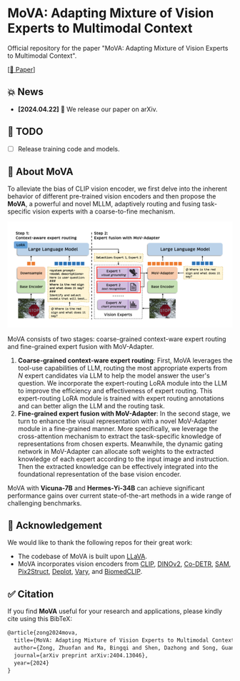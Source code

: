 # MoVA: Adapting Mixture of Vision Experts to Multimodal Context

Official repository for the paper "MoVA: Adapting Mixture of Vision Experts to Multimodal Context".

[[📖 Paper](https://arxiv.org/pdf/2404.13046)] 


## 💥 News

- **[2024.04.22]** 🚀 We release our paper on arXiv.

## 📌 TODO
- [ ] Release training code and models.

## 👀 About MoVA

To alleviate the bias of CLIP vision encoder, we first delve into the inherent behavior of different pre-trained vision encoders and then propose the **MoVA**, a powerful and novel MLLM, adaptively routing and fusing task-specific vision experts with a coarse-to-fine mechanism.

![demo](figures/framework.png)

MoVA consists of two stages: coarse-grained context-ware expert routing and fine-grained expert fusion with MoV-Adapter.
1. **Coarse-grained context-ware expert routing**: 
First, MoVA leverages the tool-use capabilities of LLM, routing the most appropriate experts from $N$ expert candidates via LLM to help the model answer the user's question. We incorporate the expert-routing LoRA module into the LLM to improve the efficiency and effectiveness of expert routing.
This expert-routing LoRA module is trained with expert routing annotations and can better align the LLM and the routing task.
2. **Fine-grained expert fusion with MoV-Adapter**: 
In the second stage, we turn to enhance the visual representation with a novel MoV-Adapter module in a fine-grained manner.
More specifically, we leverage the cross-attention mechanism to extract the task-specific knowledge of representations from chosen experts.
Meanwhile, the dynamic gating network in MoV-Adapter can allocate soft weights to the extracted knowledge of each expert according to the input image and instruction.
Then the extracted knowledge can be effectively integrated into the foundational representation of the base vision encoder.

MoVA with **Vicuna-7B** and **Hermes-Yi-34B** can achieve significant performance gains over current state-of-the-art methods in a wide range of challenging benchmarks.

## 🧠 Acknowledgement

We would like to thank the following repos for their great work:

- The codebase of MoVA is built upon [LLaVA](https://github.com/haotian-liu/LLaVA).
- MoVA incorporates vision encoders from [CLIP](https://github.com/openai/CLIP), [DINOv2](https://github.com/facebookresearch/dinov2), [Co-DETR](https://github.com/Sense-X/Co-DETR), [SAM](https://github.com/facebookresearch/segment-anything), [Pix2Struct](https://github.com/google-research/pix2struct), [Deplot](https://huggingface.co/google/deplot), [Vary](https://github.com/Ucas-HaoranWei/Vary/tree/main), and [BiomedCLIP](https://huggingface.co/microsoft/BiomedCLIP-PubMedBERT_256-vit_base_patch16_224).

## ✅ Citation

If you find **MoVA** useful for your research and applications, please kindly cite using this BibTeX:

```latex
@article{zong2024mova,
  title={MoVA: Adapting Mixture of Vision Experts to Multimodal Context},
  author={Zong, Zhuofan and Ma, Bingqi and Shen, Dazhong and Song, Guanglu and Shao, Hao and Jiang, Dongzhi and Li, Hongsheng and Liu, Yu},
  journal={arXiv preprint arXiv:2404.13046},
  year={2024}
}
```